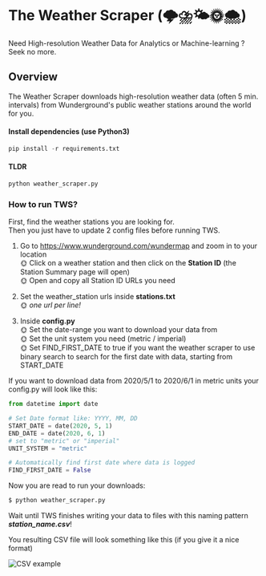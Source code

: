 # The Weather Scraper (🌩⛈🌤🌞🌨)
Need High-resolution Weather Data for Analytics or Machine-learning ? Seek no more.

## Overview
The Weather Scraper downloads high-resolution weather data (often 5 min. intervals) from Wunderground's public weather stations around the world for you.

#### Install dependencies (use Python3)
```python
pip install -r requirements.txt
```

#### TLDR
```python
python weather_scraper.py
```  

### How to run TWS?
First, find  the weather stations you are looking for.  
Then you just have to update 2 config files before running TWS. 

1. Go to https://www.wunderground.com/wundermap and zoom in to your location  
    🌞 Click on a weather station and then click on the **Station ID**  (the Station Summary page will open)  
    🌞 Open and copy all Station ID URLs you need  

2. Set the weather_station urls inside **stations.txt**  
    🌞 *one url per line!*  

3. Inside **config.py**  
    🌞 Set the date-range you want to download your data from  
    🌞 Set the unit system you need (metric / imperial)  
    🌞 Set FIND_FIRST_DATE to true if you want the weather scraper to use binary search to search for the first date with data, starting from START_DATE  

If you want to download data from 2020/5/1 to 2020/6/1 in metric units your config.py will look like this:
```python
from datetime import date

# Set Date format like: YYYY, MM, DD
START_DATE = date(2020, 5, 1)
END_DATE = date(2020, 6, 1)
# set to "metric" or "imperial"
UNIT_SYSTEM = "metric"

# Automatically find first date where data is logged
FIND_FIRST_DATE = False
```

Now you are read to run your downloads:
```sh
$ python weather_scraper.py
```
Wait until TWS finishes writing your data to files with this naming pattern ***station_name.csv***!  

You resulting CSV file will look something like this (if you give it a nice format)  

![CSV example](https://raw.githubusercontent.com/Karlheinzniebuhr/the-weather-scraper/master/resources/csv.JPG)
